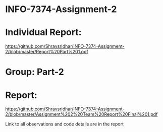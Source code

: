 # INFO-7374-Assignment-2

# Individual Report:
https://github.com/Shravsridhar/INFO-7374-Assignment-2/blob/master/Report%20Part%201.pdf

# Group: Part-2
 
# Report:

https://github.com/Shravsridhar/INFO-7374-Assignment-2/blob/master/Assignment%202%20Team%20Report%20Final%201.pdf

Link to all observations and code details are in the report
